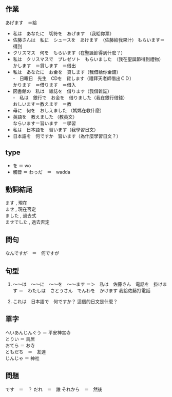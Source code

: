 ## 作業 
あげます　＝給 
- 私は　あなたに　切符を　あげます　（我給你票） 
- 佐藤さんは　私に　シュースを　あけます　（佐藤給我果汁） 
もらいます＝得到  
- クリスマス　何を　もらいます（在聖誕節得到什麼？）  
- 私は　クリスマスで　プレゼソト　もらいました　（我在聖誕節得到禮物）  
かします　＝貸します　＝借出  
- 私は　あなたに　お金を　貸します（我借給你金錢）  
-　日曜日　先生　CDを　貸します（禮拜天老師借出ＣＤ）      
かります　＝借ります　＝借入  
- 図書館の　私は　雑誌を　借ります（我借雜誌）  
-　私は　銀行で　お金を　借りました（我在銀行借錢）   
おしいます＝教えます　＝教  
- 母に　何を　おしえました （媽媽在教什麼）  
- 英語を　教えました （教英文）  
ならいます＝習います　＝學習   
- 私は　日本語を　習います（我學習日文）  
- 日本語を　何ですか　習います（為什麼學習日文？）  





## type
- を ＝ wo
- 觸音 ＝ わっだ　＝　wadda

## 動詞結尾 
ます , 現在  
ませ , 現在否定  
ました , 過去式  
ませでした , 過去否定  


## 問句
なんですが　＝　何ですが 


## 句型
1. 〜〜は　〜〜に　〜〜を　〜〜ます
＝＞　私は　佐藤さん　電話を　掛けます
＝　わたしは　さとうさん　でんわを　かけます
我給佐藤打電話

2. これは　日本語で　何ですか？
這個的日文是什麼？


## 單字
へいあんじんぐう ＝ 平安神宮寺   
とりい ＝ 鳥居  
おてら ＝ お寺  
ともだち　＝　友達  
じんじゃ ＝ 神社  



## 問題
です　＝　？
だれ　＝　誰
それから　＝　然後
